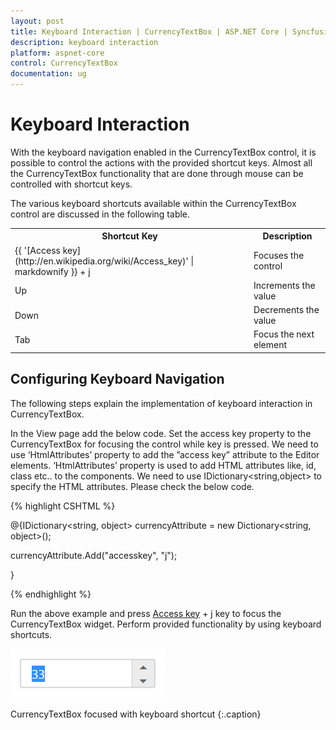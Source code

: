 ```yaml
---
layout: post
title: Keyboard Interaction | CurrencyTextBox | ASP.NET Core | Syncfusion
description: keyboard interaction
platform: aspnet-core
control: CurrencyTextBox
documentation: ug
---
```


# Keyboard Interaction

With the keyboard navigation enabled in the CurrencyTextBox control, it is possible to control the actions with the provided shortcut keys. Almost all the CurrencyTextBox functionality that are done through mouse can be controlled with shortcut keys.

The various keyboard shortcuts available within the CurrencyTextBox control are discussed in the following table. 

<table>
<tr>
<th>
Shortcut Key</th><th>
Description</th></tr>
<tr>
<td>
{{ '[Access key](http://en.wikipedia.org/wiki/Access_key)' | markdownify }} + j</td><td>
Focuses the control</td></tr>
<tr>
<td>
Up</td><td>
Increments the value</td></tr>
<tr>
<td>
Down</td><td>
Decrements the value</td></tr>
<tr>
<td>
Tab</td><td>
Focus the next element</td></tr>
</table>

## Configuring Keyboard Navigation

The following steps explain the implementation of keyboard interaction in CurrencyTextBox.

In the View page add the below code. Set the access key property to the CurrencyTextBox for focusing the control while key is pressed. We need to use ‘HtmlAttributes’ property to add the ”access key” attribute to the Editor elements. ‘HtmlAttributes’ property is used to add HTML attributes like, id, class etc.. to the components. We need to use IDictionary<string,object> to specify the HTML attributes. Please check the below code.


{% highlight CSHTML %}

@{IDictionary<string, object> currencyAttribute = new Dictionary<string, object>();

currencyAttribute.Add("accesskey", "j");

}

<ej-currency-text-box id="currency" name="currency" value="33" html-attributes="currencyAttribute"/>

{% endhighlight %}

Run the above example and press [Access key](http://en.wikipedia.org/wiki/Access_key) + j key to focus the CurrencyTextBox widget. Perform provided functionality by using keyboard shortcuts.


![](Keyboard-Interaction_images/Keyboard-Interaction_img1.png)

CurrencyTextBox focused with keyboard shortcut
{:.caption}